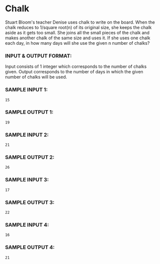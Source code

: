 # Chalk

Stuart Bloom's teacher Denise uses chalk to write on the board. When the chalk reduces to 1/square root(n) of its original size, she keeps the chalk aside as it gets too small. She joins all the small pieces of the chalk and makes another chalk of the same size and uses it. If she uses one chalk each day, in how many days will she use the given n number of chalks?


### INPUT & OUTPUT FORMAT:

Input consists of 1 integer which corresponds to the number of chalks given. Output corresponds to the number of days in which the given number of chalks will be used.

### SAMPLE INPUT 1:

```
15
```

### SAMPLE OUTPUT 1:

```
19
```

### SAMPLE INPUT 2:

```
21
```

### SAMPLE OUTPUT 2:

```
26
```

### SAMPLE INPUT 3:

```
17
```

### SAMPLE OUTPUT 3:

```
22
```

### SAMPLE INPUT 4:

```
16
```

### SAMPLE OUTPUT 4:

```
21
```
